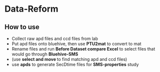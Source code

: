# Data-Reform
## How to use
- Collect raw apd files and ccd files from lab
- Put apd files onto bluehive, then use <b>PTU2mat</b> to convert to mat
- Rename files and run <b>Before Dataset compare Excel</b> to select files that would go through <b>Bluehive-SMS</b>
- (use <b>select and move </b> to find matching apd and ccd files)
- use <b>apds</b> to generate SecDtime files for <b>SMS-properties</b> study
